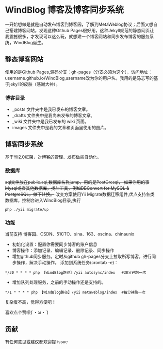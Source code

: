 # WindBlog 博客及博客同步系统
一开始想做是就是自动发布博客到博客园，了解到MetaWeblog协议；后面又想自己搭建博客网站，发现这种Github Pages很好用，这种Jekyll规范的静态网页让我震撼很多，才发现可以这么玩，就想建一个博客网站和同步发布博客的服务系统，WindBlog诞生。


## 静态博客网站
使用的是Github Pages,源码分支：gh-pages（分支必须为这个），访问地址：username.github.io/WindBlog,username改为你的用户名。我用的是马志写的基于jekyll的皮肤（感谢大神）。
### 博客目录
- _posts 文件夹中是我已发布的博客文章。
-  _drafts 文件夹中是我尚未发布的博客文章。
-  _wiki 文件夹中是我已发布的 wiki 页面。
-  images 文件夹中是我的文章和页面里使用的图片。

## 博客同步系统
基于Yii2.0框架，对博客的管理、发布做些自动化。

### 数据库
~~sql文件放在public.sql,数据库名称jump，用的是PostGresql，
如果你用的事Mysql或者其他数据库，找些工具，例如DBConvert for MySQL & PostgreSQL，做下转换。~~
改变方案使用Yii Migrate数据迁移组件,优点支持各类数据库，控制台进入WindBlog目录,执行
```
php ./yii migrate/up
```

### 功能
当前支持 博客园、CSDN、51CTO、sina、163、oscina、chinaunix
- 初始化设置：配置你需要同步博客的账户信息
- 博客操作：添加记录、编辑记录、删除记录、同步操作
- 增加github同步服务。定时从github gh-pages分支上拉取所写博客，进行同步操作，解决手动操作。
添加到系统任务(crontab -e)：
```
*/30 * * * * php 【WindBlog路径】/yii autosync/index   #30分钟跑一次
```
- 增加队列处理服务，之前的手动操作还是支持的。
```
*/1 * * * * php 【WindBlog路径】/yii metaweblog/index  #每分钟跑一次
```

复杂度不高，觉得方便吧！

<!-- ## 赞助 -->

喜欢点个赞呗(`・ω・´)

<!-- <img src="https://files.cnblogs.com/files/followyou/zfb.bmp" width="256" height="350" style="display:inline;"> -->
<!-- <img src="https://files.cnblogs.com/files/followyou/wx.bmp" width="256" height="350" style="display:inline;"> -->

## 贡献

有任何意见或建议都欢迎提 issue
